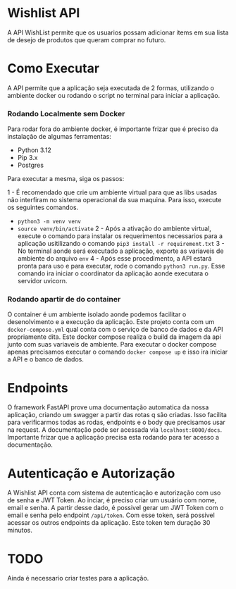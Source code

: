 # Wishlist API

A API WishList permite que os usuarios possam adicionar items em sua lista de desejo de produtos que queram comprar no futuro.

# Como Executar

A API permite que a aplicação seja executada de 2 formas, utilizando o ambiente docker ou rodando o script no terminal para iniciar a aplicação.

### Rodando Localmente sem Docker
Para rodar fora do ambiente docker, é importante frizar que é preciso da instalação de algumas ferramentas:

- Python 3.12
- Pip 3.x
- Postgres

Para executar a mesma, siga os passos:

1 - É recomendado que crie um ambiente virtual para que as libs usadas não interfiram no sistema operacional da sua maquina. Para isso, execute os seguintes comandos.
- `python3 -m venv venv`
- `source venv/bin/activate`
2 - Após a ativação do ambiente virtual, execute o comando para instalar os requerimentos necessarios para a aplicação usitilizando o comando `pip3 install -r requirement.txt`
3 - No terminal aonde será executado a aplicação, exporte as variaveis de ambiente do arquivo `env`
4 -  Após esse procedimento, a API estará pronta para uso e para executar, rode o comando `python3 run.py`. Esse comando ira iniciar o coordinator da aplicação aonde executara o servidor uvicorn.

### Rodando apartir de do container
O container é um ambiente isolado aonde podemos facilitar o desenolvimento e a execução da aplicação. Este projeto conta com um `docker-compose.yml` qual conta com o serviço de banco de dados e da API propriamente dita.
Este docker compose realiza o build da imagem da api junto com suas variaveis de ambiente.
Para executar o docker compose apenas precisamos executar o comando `docker compose up` e isso ira iniciar a API e o banco de dados.

# Endpoints

O framework FastAPI prove uma documentação automatica da nossa aplicação, criando um swagger a partir das rotas q são criadas. Isso facilita para verificarmos todas as rodas, endpoints e o body que precisamos usar na request.
A documentação pode ser acessada via `localhost:8000/docs`. Importante frizar que a aplicação precisa esta rodando para ter acesso a documentação.

# Autenticação e Autorização

A Wishlist API conta com sistema de autenticação e autorização com uso de senha e JWT Token.
Ao inciar, é preciso criar um usuário com nome, email e senha. A partir desse dado, é possivel gerar um JWT Token com o email e senha pelo endpoint `/api/token`. Com esse token, será possivel acessar os outros endpoints da aplicação. Este token tem duração 30 minutos.

# TODO
Ainda é necessario criar testes para a aplicação.